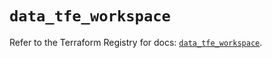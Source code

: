 # `data_tfe_workspace`

Refer to the Terraform Registry for docs: [`data_tfe_workspace`](https://registry.terraform.io/providers/hashicorp/tfe/0.70.0/docs/data-sources/workspace).

